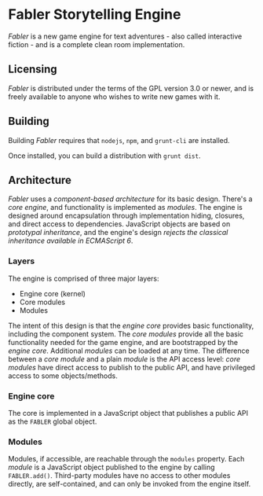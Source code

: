 # Fabler Storytelling Engine

_Fabler_ is a new game engine for text adventures - also called interactive fiction - and is a complete clean room implementation.

## Licensing

_Fabler_ is distributed under the terms of the GPL version 3.0 or newer, and is freely available to anyone who wishes to write new games with it.

## Building

Building _Fabler_ requires that `nodejs`, `npm`, and `grunt-cli` are installed. 

Once installed, you can build a distribution with `grunt dist`.

## Architecture

_Fabler_ uses a *component-based architecture* for its basic design. There's a _core engine_, and functionality is implemented as _modules_. The engine is designed around encapsulation through implementation hiding, closures, and direct access to dependencies. JavaScript objects are based on _prototypal inheritance_, and the engine's design *rejects the classical inheritance available in ECMAScript 6*.

### Layers

The engine is comprised of three major layers:
* Engine core (kernel)
* Core modules
* Modules

The intent of this design is that the _engine core_ provides basic functionality, including the component system. The _core modules_ provide all the basic functionality needed for the game engine, and are bootstrapped by the _engine core_. Additional _modules_ can be loaded at any time. The difference between a _core module_ and a plain _module_ is the API access level: _core modules_ have direct access to publish to the public API, and have privileged access to some objects/methods.

### Engine core

The core is implemented in a JavaScript object that publishes a public API as the `FABLER` global object.

### Modules

Modules, if accessible, are reachable through the `modules` property. Each _module_ is a JavaScript object published to the engine by calling `FABLER.add()`. Third-party modules have no access to other modules directly, are self-contained, and can only be invoked from the engine itself.